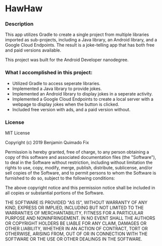 # HawHaw

### Description
This app utilizes Gradle to create a single project from multiple libraries imported as sub-projects, including a Java library, an Android library, and a Google Cloud Endpoints.  The result is a joke-telling app that has both free and paid versions available.

This project was built for the Android Developer nanodegree.

### What I accomplished in this project:

* Utilized Gradle to access seperate libraries.
* Implemented a Java library to provide jokes.
* Implemented an Android library to display jokes in a seperate activity.
* Implemented a Google Cloud Endpoints to create a local server with a webpage to display jokes when the button is clicked.
* Included free version with ads, and a paid version without.

### License

MIT License

Copyright (c) 2019 Benjamin Quimado Fix

Permission is hereby granted, free of charge, to any person obtaining a copy
of this software and associated documentation files (the "Software"), to deal
in the Software without restriction, including without limitation the rights
to use, copy, modify, merge, publish, distribute, sublicense, and/or sell
copies of the Software, and to permit persons to whom the Software is
furnished to do so, subject to the following conditions:

The above copyright notice and this permission notice shall be included in all
copies or substantial portions of the Software.

THE SOFTWARE IS PROVIDED "AS IS", WITHOUT WARRANTY OF ANY KIND, EXPRESS OR
IMPLIED, INCLUDING BUT NOT LIMITED TO THE WARRANTIES OF MERCHANTABILITY,
FITNESS FOR A PARTICULAR PURPOSE AND NONINFRINGEMENT. IN NO EVENT SHALL THE
AUTHORS OR COPYRIGHT HOLDERS BE LIABLE FOR ANY CLAIM, DAMAGES OR OTHER
LIABILITY, WHETHER IN AN ACTION OF CONTRACT, TORT OR OTHERWISE, ARISING FROM,
OUT OF OR IN CONNECTION WITH THE SOFTWARE OR THE USE OR OTHER DEALINGS IN THE
SOFTWARE.

